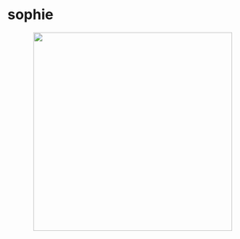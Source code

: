 # sophie


<p align = "center">
  <img src = "https://www.canva.com/design/DAEdxyRzapU/r6cym9TD37iUo_Nl7AMmdw/view?utm_content=DAEdxyRzapU&utm_campaign=designshare&utm_medium=link&utm_source=sharebutton" width = 400>
</p>

